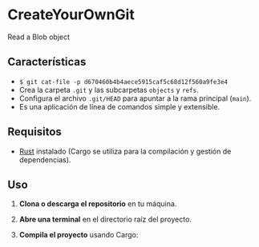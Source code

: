 # CreateYourOwnGit
Read a Blob object

## Características

-  `$ git cat-file -p d670460b4b4aece5915caf5c68d12f560a9fe3e4`
- Crea la carpeta `.git` y las subcarpetas `objects` y `refs`.
- Configura el archivo `.git/HEAD` para apuntar a la rama principal (`main`).
- Es una aplicación de línea de comandos simple y extensible.

## Requisitos


- [Rust](https://www.rust-lang.org/) instalado (Cargo se utiliza para la compilación y gestión de dependencias).

## Uso

1. **Clona o descarga el repositorio** en tu máquina.

2. **Abre una terminal** en el directorio raíz del proyecto.

3. **Compila el proyecto** usando Cargo: